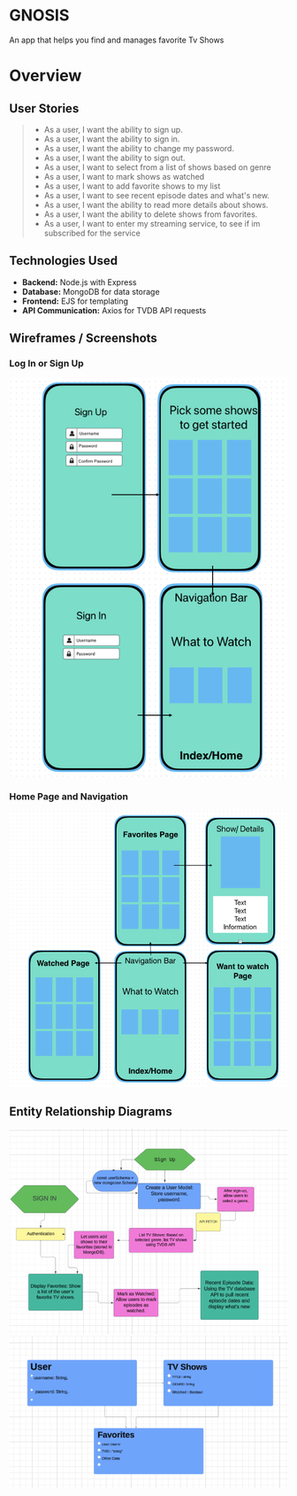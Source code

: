 

# GNOSIS
An app that helps you find and manages favorite Tv Shows

# **Overview**

## User Stories
> - As a user, I want the ability to sign up.
> - As a user, I want the ability to sign in. 
> - As a user, I want the ability to change my password. 
> - As a user, I want the ability to sign out. 
> - As a user, I want to select from a list of shows based on genre
> - As a user, I want to mark shows as watched
> - As a user, I want to add favorite shows to my list
> - As a user, I want to see recent episode dates and what's new.
> - As a user, I want the ability to read more details about shows. 
> - As a user, I want the ability to delete shows from favorites. 
> - As a user, I want to enter my streaming service, to see if im subscribed for the service




## Technologies Used
- **Backend:** Node.js with Express
- **Database:** MongoDB for data storage
- **Frontend:** EJS for templating
- **API Communication:** Axios for TVDB API requests

## Wireframes / Screenshots

### Log In or Sign Up
![Login or Sign Up Screenshot](Photos/readme/Login:Signin:screenshot.png)

### Home Page and Navigation
![Home Page and Navigation Screenshot](Photos/readme/Nav.png)

## Entity Relationship Diagrams
![Entity Relationship Diagram 1](Photos/readme/ERD1.png)
![Entity Relationship Diagram 2](Photos/readme/ERD2.png)